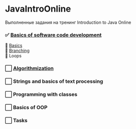 # JavaIntroOnline
Выполненные задания на тренинг Introduction to Java Online

### :white_check_mark: [Basics of software code development](https://github.com/kajend/JavaIntroOnline/tree/master/Basics%20of%20software%20code%20development)
:feet: [Basics](https://github.com/kajend/JavaIntroOnline/tree/master/Basics%20of%20software%20code%20development/Basics)   
:feet: [Branching](https://github.com/kajend/JavaIntroOnline/tree/master/Basics%20of%20software%20code%20development/Branching)   
:feet: Loops
### :white_large_square: [Algorithmization](https://github.com/kajend/JavaIntroOnline/tree/master/Algorithmization)
### :white_large_square: Strings and basics of text processing
### :white_large_square: Programming with classes
### :white_large_square: Basics of OOP
### :white_large_square: Tasks
